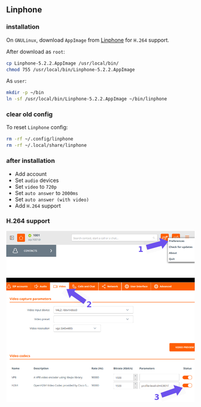 ## Linphone

### installation

On `GNULinux`, download `AppImage` from
[Linphone](https://download.linphone.org/releases/linux/app/) for `H.264`
support.

After download as `root`:

```bash
cp Linphone-5.2.2.AppImage /usr/local/bin/
chmod 755 /usr/local/bin/Linphone-5.2.2.AppImage
```

As `user`:

```bash
mkdir -p ~/bin
ln -sf /usr/local/bin/Linphone-5.2.2.AppImage ~/bin/linphone
```

### clear old config

To reset `Linphone` config:

```bash
rm -rf ~/.config/linphone
rm -rf ~/.local/share/linphone
```

### after installation

- Add account
- Set `audio` devices
- Set `video` to `720p`
- Set `auto answer` to `2000ms`
- Set `auto answer (with video)`
- Add `H.264` support

### H.264 support

![Linphone H.264 support](/images/linphone-h264.png)
